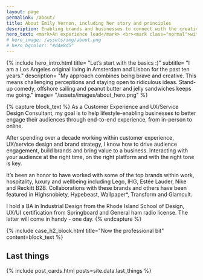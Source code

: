```yaml
---
layout: page
permalink: /about/
title: About Emily Vernon, including her story and principles
description: Enabling brands and businesses to connect with the creative class, millennials and Gen Z through captivating guest and customer experiences, IRL.
hero_text: <mark>An experience lead</mark> <br><mark class="normal">with a story spanning</mark> <br><mark>continents & industries</mark>
# hero_image: /assets/img/about.png
# hero_bgcolor: "#d4e8d5"
---
```


{% include hero_intro.html
title= "Let’s start with the basics :)"
subtitle= "I am a Los Angeles original living in Amsterdam and Lisbon for the past ten years."
description= "My approach combines being brave and creative. This means challenging perceptions and staying open to ridiculous ideas. Stand-up comedy, offshore sailing and peanut butter and jelly sandwiches keeps me going."
image= "/assets/images/about_hero.png"
%}

{% capture block_text %}
As a Customer Experience and UX/Service Design Consultant, my goal is to help lifestyle-enabling businesses to better engage their audiences through end-to-end experience, from in-person to online.

After spending over a decade working within customer experience, UX/service design and brand strategy, I know how to drive audience engagement, build brands and bring value to a business. Interacting with your audience at the right time, on the right platform and with the right tone is key.

It’s been an honor to have worked with some of the top brands within work, hospitality, luxury and wellbeing including Lego, IHG, Estée Lauder, Nike and Reckitt B2B. Collaborations with these brands and others have been featured in Highsnobiety, Hypebeast, Wallpaper*, Transform and Glamcult. 

I hold a BA in Industrial Design from the Rhode Island School of Design, UX/UI certification from Springboard and General ham radio license. The latter will come in handy - one day.
{% endcapture %}

{% include case_h2_block.html 
title="Now the professional bit" 
content=block_text %}


## Last things
{% include post_cards.html posts=site.data.last_things %}
